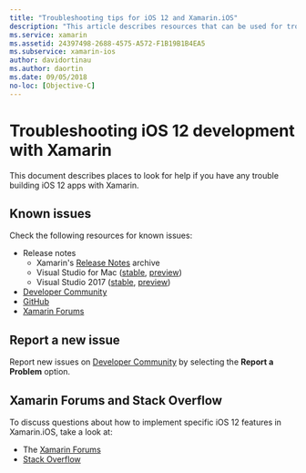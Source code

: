 ```yaml
---
title: "Troubleshooting tips for iOS 12 and Xamarin.iOS"
description: "This article describes resources that can be used for troubleshooting when developing Xamarin.iOS applications. It discusses known issues, reporting a new issue, and other troubleshooting resources."
ms.service: xamarin
ms.assetid: 24397498-2688-4575-A572-F1B19B1B4EA5
ms.subservice: xamarin-ios
author: davidortinau
ms.author: daortin
ms.date: 09/05/2018
no-loc: [Objective-C]
---
```

# Troubleshooting iOS 12 development with Xamarin

This document describes places to look for help if you have any trouble
building iOS 12 apps with Xamarin.

## Known issues

Check the following resources for known issues:

- Release notes
  - Xamarin's [Release Notes](/xamarin/ios/release-notes/) archive
  - Visual Studio for Mac ([stable](/visualstudio/releasenotes/vs2017-mac-relnotes), [preview](/visualstudio/releasenotes/vs2017-mac-preview-relnotes))
  - Visual Studio 2017 ([stable](/visualstudio/releasenotes/vs2017-relnotes), [preview](/visualstudio/releasenotes/vs2017-preview-relnotes))
- [Developer Community](https://developercommunity.visualstudio.com/search.html)
- [GitHub](https://github.com/xamarin/xamarin-macios/issues)
- [Xamarin Forums](https://learn.microsoft.com/en-us/answers/tags/18/xamarin)

## Report a new issue

Report new issues on
[Developer Community](https://developercommunity.visualstudio.com/spaces/8/index.html)
by selecting the **Report a Problem** option.

## Xamarin Forums and Stack Overflow

To discuss questions about how to implement specific iOS 12 features in
Xamarin.iOS, take a look at:

- The [Xamarin Forums](https://forums.xamarin.com/categories/ios)
- [Stack Overflow](https://stackoverflow.com/search?tab=newest&q=xamarin)